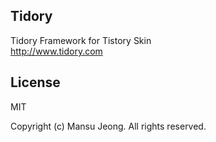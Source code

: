 ## Tidory

Tidory Framework for Tistory Skin<br />
<a href="http://www.tidory.com">http://www.tidory.com</a>

## License

MIT <br />

Copyright (c) Mansu Jeong. All rights reserved.
